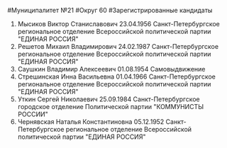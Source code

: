 #Муниципалитет
№21
#Округ
60
#Зарегистрированные кандидаты
1. Мысиков Виктор Станиславович 23.04.1956
Санкт-Петербургское региональное отделение Всероссийской политической партии "ЕДИНАЯ РОССИЯ"
2. Решетов Михаил Владимирович 24.02.1987
Санкт-Петербургское региональное отделение Всероссийской политической партии "ЕДИНАЯ РОССИЯ"
3. Саушкин Владимир Алексеевич 01.08.1954
Самовыдвижение
4. Стрешинская Инна Васильевна 01.04.1966
Санкт-Петербургское региональное отделение Всероссийской политической партии "ЕДИНАЯ РОССИЯ"
5. Уткин Сергей Николаевич 25.09.1984
Санкт-Петербургское городское отделение Политической партии "КОММУНИСТЫ РОССИИ"
6. Чернявская Наталья Константиновна 05.12.1952
Санкт-Петербургское региональное отделение Всероссийской политической партии "ЕДИНАЯ РОССИЯ"
